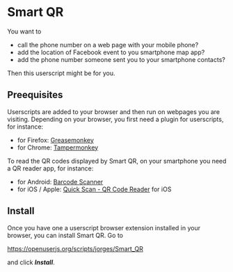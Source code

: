 # Smart QR

You want to 

- call the phone number on a web page with your mobile phone? 
- add the location of Facebook event to you smartphone map app?
- add the phone number someone sent you to your smartphone contacts?

Then this userscript might be for you.

## Preequisites

Userscripts are added to your browser and then run on webpages you are visiting. Depending on your browser, you first need a plugin for userscripts, for instance:

- for Firefox: [Greasemonkey](https://addons.mozilla.org/firefox/addon/greasemonkey/) 
- for Chrome: [Tampermonkey](https://chrome.google.com/webstore/detail/tampermonkey/dhdgffkkebhmkfjojejmpbldmpobfkfo)

To read the QR codes displayed by Smart QR, on your smartphone you need a QR reader app, for instance:

- for Android: [Barcode Scanner](https://play.google.com/store/apps/details?id=com.google.zxing.client.android)
- for iOS / Apple: [Quick Scan - QR Code Reader](https://itunes.apple.com/app/qr-code-scanner/id483336864) for iOS

## Install

Once you have one a userscript browser extension installed in your browser, you can install Smart QR. Go to

https://openuserjs.org/scripts/jorges/Smart_QR

and click ***Install***.
